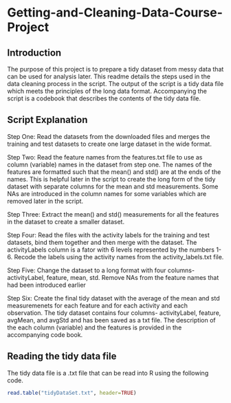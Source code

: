 # Getting-and-Cleaning-Data-Course-Project

## Introduction

The purpose of this project is to prepare a tidy dataset from messy data that can be used for analysis later. This readme details the steps used in the data cleaning process in the script. The output of the script is a tidy data file which meets the principles of the long data format. Accompanying the script is a codebook that describes the contents of the tidy data file. 

## Script Explanation

Step One: Read the datasets from the downloaded files and merges the training and test datasets to create one large dataset in the wide format.

Step Two: Read the feature names from the features.txt file to use as column (variable) names in the dataset from step one. The names of the features are formatted such that the mean() and std() are at the ends of the names. This is helpful later in the script to create the long form of the tidy dataset with separate columns for the mean and std measurements. Some NAs are introduced in the column names for some variables which are removed later in the script.

Step Three: Extract the mean() and std() measurements for all the features in the dataset to create a smaller dataset. 

Step Four: Read the files with the activity labels for the training and test datasets, bind them together and then merge with the dataset. The activityLabels column is a fator with 6 levels represented by the numbers 1-6. Recode the labels using the activity names from the activity_labels.txt file. 

Step Five: Change the dataset to a long format with four columns- activityLabel, feature, mean, std. Remove NAs from the feature names that had been introduced earlier

Step Six: Create the final tidy dataset with the average of the mean and std measuremenets for each feature and for each activity and each observation. The tidy dataset contains four columns- activityLabel, feature, avgMean, and avgStd and has been saved as a txt file. The description of the each column (variable) and the features is provided in the accompanying code book. 

## Reading the tidy data file 

The tidy data file is a .txt file that can be read into R using the following code. 

```R
read.table("tidyDataSet.txt", header=TRUE)
```


